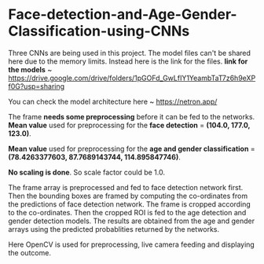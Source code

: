 # Face-detection-and-Age-Gender-Classification-using-CNNs

Three CNNs are being used in this project. The model files can't be shared here due to the memory limits. Instead here is the link for the files.
**link for the models** ~ https://drive.google.com/drive/folders/1pGOFd_GwLfIY1YeambTaT7z6h9eXPf0G?usp=sharing

You can check the model architecture here ~ https://netron.app/

The frame **needs some preprocessing** before it can be fed to the networks.
**Mean value** used for preprocessing for the **face detection** = **(104.0, 177.0, 123.0)**.

**Mean value** used for preprocessing for the **age and gender classification** = **(78.4263377603, 87.7689143744, 114.895847746)**.

**No scaling is done**. So scale factor could be 1.0.

The frame array is preprocessed and fed to face detection network first.
Then the bounding boxes are framed by computing the co-ordinates from the predictions of face detection network.
The frame is cropped according to the co-ordinates.
Then the cropped ROI is fed to the age detection and gender detection models.
The results are obtained from the age and gender arrays using the predicted probablities returned by the networks.

Here OpenCV is used for preprocessing, live camera feeding and displaying the outcome.



